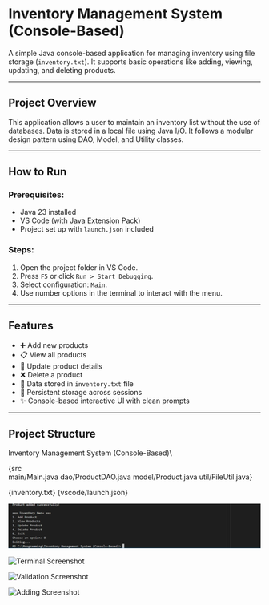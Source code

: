 # Inventory Management System (Console-Based)

A simple Java console-based application for managing inventory using file storage (`inventory.txt`). It supports basic operations like adding, viewing, updating, and deleting products.

---

## Project Overview

This application allows a user to maintain an inventory list without the use of databases. Data is stored in a local file using Java I/O. It follows a modular design pattern using DAO, Model, and Utility classes.

---

## How to Run

### Prerequisites:
- Java 23 installed
- VS Code (with Java Extension Pack)
- Project set up with `launch.json` included

### Steps:
1. Open the project folder in VS Code.
2. Press `F5` or click `Run > Start Debugging`.
3. Select configuration: `Main`.
4. Use number options in the terminal to interact with the menu.

---

## Features

- ➕ Add new products
- 📋 View all products
- 📝 Update product details
- ❌ Delete a product
- 📄 Data stored in `inventory.txt` file
- 🔁 Persistent storage across sessions
- ✨ Console-based interactive UI with clean prompts

---

## Project Structure
Inventory Management System (Console-Based)\

{src\
main/Main.java
dao/ProductDAO.java
model/Product.java
util/FileUtil.java}

   
{inventory.txt}
{vscode/launch.json}

![Project Screenshot](https://github.com/mridulx7/Inventory-Management-System-Console-based-/blob/29a9fd5cf3d550c339870bbdafa586c831e23cde/Successfully%20added.png)

![Terminal Screenshot]([screenshot.png](https://github.com/mridulx7/Inventory-Management-System-Console-based-/blob/29a9fd5cf3d550c339870bbdafa586c831e23cde/Terminal%20Image.png))

![Validation Screenshot]([screenshot.png](https://github.com/mridulx7/Inventory-Management-System-Console-based-/blob/29a9fd5cf3d550c339870bbdafa586c831e23cde/txt%20File%20Data%20Validation.png))

![Adding Screenshot]([screenshot.png](https://github.com/mridulx7/Inventory-Management-System-Console-based-/blob/29a9fd5cf3d550c339870bbdafa586c831e23cde/Adding%20Product.png))
